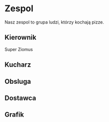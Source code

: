 # Zespol

Nasz zespol to grupa ludzi, którzy kochają pizze.

## Kierownik
Super Ziomus

## Kucharz

## Obsluga

## Dostawca

## Grafik
